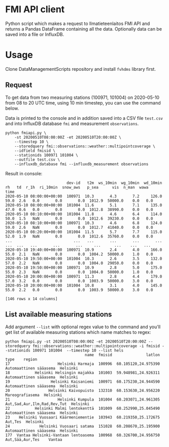 # FMI API client

Python script which makes a request to Ilmatieteenlaitos FMI API and 
returns a Pandas DataFrame containing all the data.
Optionally data can be saved into a file or InfluxDB.

# Usage

Clone DataManagementScripts repository and 
install `fvhdms` library first.

## Request

To get data from two measuring stations (100971, 101004)
on 2020-05-10 from 08 to 20 UTC time, using 10 min timestep,
you can use the command below.

Data is printed to the console and in addition saved
into a CSV file `test.csv` and into InfluxDB database
`fmi` and measurement `observations`.    

```
python fmiapi.py \
    -st 20200510T08:00:00Z -et 20200510T20:00:00Z \
    --timestep 10 \
    --storedquery fmi::observations::weather::multipointcoverage \
    --idfield fmisid \
    --stationids 100971 101004 \
    --outfile test.csv \
    --influxdb_database fmi --influxdb_measurement observations
```

Result in console:
```
                           dev-id   t2m  ws_10min  wg_10min  wd_10min    rh   td  r_1h  ri_10min  snow_aws   p_sea      vis  n_man  wawa
time                                                                                                                                    
2020-05-10 08:00:00+00:00  100971  10.3       4.3       7.2     126.0  59.0  2.6   0.0       0.0       0.0  1012.9  50000.0    0.0   0.0
2020-05-10 08:00:00+00:00  101004  11.6       5.1       7.1     135.0  47.0  0.6   0.0       0.0       0.0  1012.8  38990.0    0.0   0.0
2020-05-10 08:10:00+00:00  101004  11.8       4.6       6.4     114.0  50.0  1.5   NaN       0.0       0.0  1012.6  39230.0    0.0   0.0
2020-05-10 08:10:00+00:00  100971  10.3       4.6       6.8     124.0  59.0  2.6   NaN       0.0       0.0  1012.7  41040.0    0.0   0.0
2020-05-10 08:20:00+00:00  101004  11.5       5.7       7.7     115.0  52.0  1.9   NaN       0.0       0.0  1012.6  35760.0    0.0   0.0
...                           ...   ...       ...       ...       ...   ...  ...   ...       ...       ...     ...      ...    ...   ...
2020-05-10 19:40:00+00:00  100971  10.9       2.4       4.0     166.0  55.0  2.1   NaN       0.0       0.0  1004.2  50000.0    1.0   0.0
2020-05-10 19:50:00+00:00  101004  10.3       2.6       3.5     132.0  57.0  2.2   NaN       0.0       0.0  1004.0  29050.0    0.0   0.0
2020-05-10 19:50:00+00:00  100971  10.9       2.8       5.0     175.0  55.0  2.3   NaN       0.0       0.0  1004.0  50000.0    1.0   0.0
2020-05-10 20:00:00+00:00  100971  11.3       2.8       4.4     179.0  57.0  3.2   0.0       0.0       0.0  1003.9  50000.0    3.0   0.0
2020-05-10 20:00:00+00:00  101004  10.8       3.1       4.0     145.0  55.0  2.2   0.0       0.0       0.0  1003.9  50000.0    3.0   0.0

[146 rows x 14 columns]
```

## List available measuring stations
Add argument `--list` with optional regex value to the command
and you'll get list of available measuring stations which name
matches to regex:

```
python fmiapi.py -st 20200510T08:00:00Z -et 20200510T20:00:00Z --storedquery fmi::observations::weather::multipointcoverage -i fmisid --stationids 100971 101004  --timestep 10 --list hels
                                   name  fmisid               latlon                         type    region
17                     Helsinki Harmaja  100996  60.105120,24.975390       Automaattinen sääasema  Helsinki
18           Helsinki Helsingin majakka  101003  59.948981,24.926311       Automaattinen sääasema  Helsinki
19                  Helsinki Kaisaniemi  100971  60.175230,24.944590       Automaattinen sääasema  Helsinki
20                 Helsinki Kaivopuisto  132310  60.153630,24.956220              Mareografiasema  Helsinki
21                     Helsinki Kumpula  101004  60.203071,24.961305  Aut,Sad,Aur,Ilm,Rad,Rev,Tut  Helsinki
22           Helsinki Malmi lentokenttä  101009  60.252990,25.045490       Automaattinen sääasema  Helsinki
23    Helsinki Vuosaari Käärmeniementie  103943  60.219350,25.172675                      Aut,Tes  Helsinki
24             Helsinki Vuosaari satama  151028  60.208670,25.195900       Automaattinen sääasema  Helsinki
177  Vantaa Helsinki-Vantaan lentoasema  100968  60.326700,24.956750              Aut,Sää,Aur,Tes    Vantaa
```
